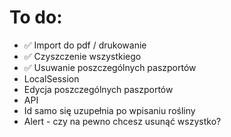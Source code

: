 # To do:
- ✅ Import do pdf / drukowanie
- ✅ Czyszczenie wszystkiego
- ✅ Usuwanie poszczególnych paszportów
- LocalSession
- Edycja poszczególnych paszportów
- API
- Id samo się uzupełnia po wpisaniu rośliny
- Alert - czy na pewno chcesz usunąć wszystko?